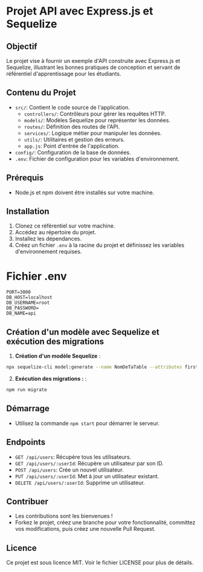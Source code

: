 # Projet API avec Express.js et Sequelize

## Objectif

Le projet vise à fournir un exemple d'API construite avec Express.js et Sequelize, illustrant les bonnes pratiques de conception et servant de référentiel d'apprentissage pour les étudiants.

## Contenu du Projet

-  `src/`: Contient le code source de l'application.
   -  `controllers/`: Contrôleurs pour gérer les requêtes HTTP.
   -  `models/`: Modèles Sequelize pour représenter les données.
   -  `routes/`: Définition des routes de l'API.
   -  `services/`: Logique métier pour manipuler les données.
   -  `utils/`: Utilitaires et gestion des erreurs.
   -  `app.js`: Point d'entrée de l'application.
-  `config/`: Configuration de la base de données.
-  `.env`: Fichier de configuration pour les variables d'environnement.

## Prérequis

-  Node.js et npm doivent être installés sur votre machine.

## Installation

1. Clonez ce référentiel sur votre machine.
2. Accédez au répertoire du projet.
3. Installez les dépendances.
4. Créez un fichier `.env` à la racine du projet et définissez les variables d'environnement requises.

# Fichier .env

```
PORT=3000
DB_HOST=localhost
DB_USERNAME=root
DB_PASSWORD=
DB_NAME=api
```

## Création d'un modèle avec Sequelize et exécution des migrations

1. **Création d'un modèle Sequelize** :

```bash
npx sequelize-cli model:generate --name NomDeTaTable --attributes firstName:string,lastName:string,email:string

```

2. **Exécution des migrations :** :

```bash
npm run migrate

```

## Démarrage

-  Utilisez la commande `npm start` pour démarrer le serveur.

## Endpoints

-  `GET /api/users`: Récupère tous les utilisateurs.
-  `GET /api/users/:userId`: Récupère un utilisateur par son ID.
-  `POST /api/users`: Crée un nouvel utilisateur.
-  `PUT /api/users/:userId`: Met à jour un utilisateur existant.
-  `DELETE /api/users/:userId`: Supprime un utilisateur.

## Contribuer

-  Les contributions sont les bienvenues !
-  Forkez le projet, créez une branche pour votre fonctionnalité, committez vos modifications, puis créez une nouvelle Pull Request.

## Licence

Ce projet est sous licence MIT. Voir le fichier LICENSE pour plus de détails.
